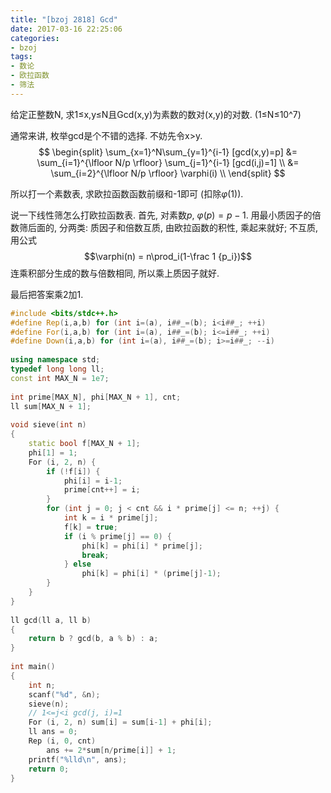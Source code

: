```yaml
---
title: "[bzoj 2818] Gcd"
date: 2017-03-16 22:25:06
categories:
- bzoj
tags:
- 数论
- 欧拉函数
- 筛法
---
```

给定正整数N, 求1&le;x,y&le;N且Gcd(x,y)为素数的数对(x,y)的对数. (1&le;N&le;10^7)
<!--more-->
通常来讲, 枚举gcd是个不错的选择. 不妨先令x&gt;y.
$$
\begin{split}
\sum_{x=1}^N\sum_{y=1}^{i-1} [gcd(x,y)=p]
&= \sum_{i=1}^{\lfloor N/p \rfloor} \sum_{j=1}^{i-1} [gcd(i,j)=1] \\
&= \sum_{i=2}^{\lfloor N/p \rfloor} \varphi(i) \\
\end{split}
$$

所以打一个素数表, 求欧拉函数函数前缀和-1即可 (扣除$\varphi(1)$).

说一下线性筛怎么打欧拉函数表. 首先, 对素数$p$, $\varphi(p) = p-1$. 用最小质因子的倍数筛后面的, 分两类: 质因子和倍数互质, 由欧拉函数的积性, 乘起来就好; 不互质, 用公式
$$\varphi(n) = n\prod_i(1-\frac 1 {p_i})$$
连乘积部分生成的数与倍数相同, 所以乘上质因子就好.

最后把答案乘2加1.

```cpp
#include <bits/stdc++.h>
#define Rep(i,a,b) for (int i=(a), i##_=(b); i<i##_; ++i)
#define For(i,a,b) for (int i=(a), i##_=(b); i<=i##_; ++i)
#define Down(i,a,b) for (int i=(a), i##_=(b); i>=i##_; --i)
 
using namespace std;
typedef long long ll;
const int MAX_N = 1e7;
 
int prime[MAX_N], phi[MAX_N + 1], cnt;
ll sum[MAX_N + 1];
 
void sieve(int n)
{
    static bool f[MAX_N + 1];
    phi[1] = 1;
    For (i, 2, n) {
        if (!f[i]) {
            phi[i] = i-1;
            prime[cnt++] = i;
        }
        for (int j = 0; j < cnt && i * prime[j] <= n; ++j) {
            int k = i * prime[j];
            f[k] = true;
            if (i % prime[j] == 0) {
                phi[k] = phi[i] * prime[j];
                break;
            } else
                phi[k] = phi[i] * (prime[j]-1); 
        }
    }
}
 
ll gcd(ll a, ll b)
{
    return b ? gcd(b, a % b) : a;
}
 
int main()
{
    int n;
    scanf("%d", &n);
    sieve(n);
    // 1<=j<i gcd(j, i)=1
    For (i, 2, n) sum[i] = sum[i-1] + phi[i];
    ll ans = 0;
    Rep (i, 0, cnt)
        ans += 2*sum[n/prime[i]] + 1;
    printf("%lld\n", ans);
    return 0;
}
```